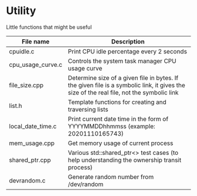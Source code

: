 # Utility
Little functions that might be useful

File name | Description
---------|---------------
cpuidle.c | Print CPU idle percentage every 2 seconds
cpu_usage_curve.c | Controls the system task manager CPU usage curve
file_size.cpp | Determine size of a given file in bytes. If the given file is a symbolic link, it gives the size of the real file, not the symbolic link
list.h | Template functions for creating and traversing lists
local_date_time.c | Print current date time in the form of YYYYMMDDhhmmss (example: 20201110165743)
mem_usage.cpp | Get memory usage of current process
shared_ptr.cpp | Various std::shared_ptr<> test cases (to help understanding the ownership transit process)
devrandom.c | Generate random number from /dev/random

